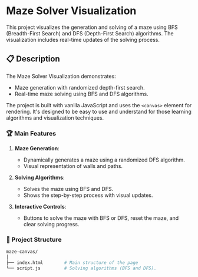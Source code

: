 # Maze Solver Visualization

This project visualizes the generation and solving of a maze using BFS (Breadth-First Search) and DFS (Depth-First Search) algorithms. The visualization includes real-time updates of the solving process.

## 📋 Description

The Maze Solver Visualization demonstrates:
- Maze generation with randomized depth-first search.
- Real-time maze solving using BFS and DFS algorithms.

The project is built with vanilla JavaScript and uses the `<canvas>` element for rendering. It's designed to be easy to use and understand for those learning algorithms and visualization techniques.

### 🏆 Main Features

1. **Maze Generation**:
    - Dynamically generates a maze using a randomized DFS algorithm.
    - Visual representation of walls and paths.

2. **Solving Algorithms**:
    - Solves the maze using BFS and DFS.
    - Shows the step-by-step process with visual updates.

3. **Interactive Controls**:
    - Buttons to solve the maze with BFS or DFS, reset the maze, and clear solving progress.

### 📂 Project Structure

```bash
maze-canvas/
│
├── index.html        # Main structure of the page
└── script.js         # Solving algorithms (BFS and DFS).
```
